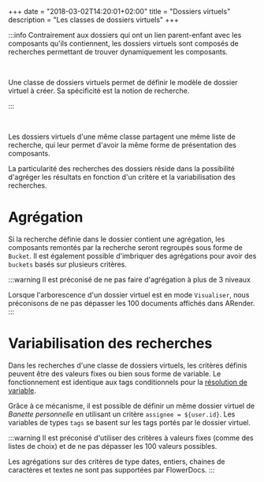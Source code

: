 +++
date = "2018-03-02T14:20:01+02:00"
title = "Dossiers virtuels"
description = "Les classes de dossiers virtuels"
+++


:::info
Contrairement aux dossiers qui ont un lien parent-enfant avec les composants qu'ils contiennent, les dossiers virtuels sont composés de recherches permettant de trouver dynamiquement les composants. 

<br/>

Une classe de dossiers virtuels permet de définir le modèle de dossier virtuel à créer. Sa spécificité est la notion de recherche.

:::

<br />

Les dossiers virtuels d'une même classe partagent une même liste de recherche, qui leur permet d'avoir la même forme de présentation des composants.

La particularité des recherches des dossiers réside dans la possibilité d'agréger les résultats en fonction d'un critère et la variabilisation des recherches. 

# Agrégation

Si la recherche définie dans le dossier contient une agrégation, les composants remontés par la recherche seront regroupés sous forme de  `Bucket`. Il est également possible d'imbriquer des agrégations pour avoir des `buckets` basés sur plusieurs critères.

:::warning
Il est préconisé de ne pas faire d'agrégation à plus de 3 niveaux

Lorsque l'arborescence d'un dossier virtuel est en mode `Visualiser`, nous préconisons de ne pas dépasser les 100 documents affichés dans ARender.
:::

# Variabilisation des recherches 

Dans les recherches d'une classe de dossiers virtuels, les critères définis peuvent être des valeurs fixes ou bien sous forme de variable. Le fonctionnement est identique aux tags conditionnels pour la [résolution de variable](broken-link.md).

Grâce à ce mécanisme, il est possible de définir un même dossier virtuel de *Banette personnelle* en utilisant un critère `assignee = ${user.id}`. 
Les variables de types `tags` se basent sur les tags portés par le dossier virtuel.

:::warning
Il est préconisé d'utiliser des critères à valeurs fixes (comme des listes de choix) et de ne pas dépasser les 100 valeurs possibles.

Les agrégations sur des critères de type dates, entiers, chaines de caractères et textes ne sont pas supportées par FlowerDocs.
:::
